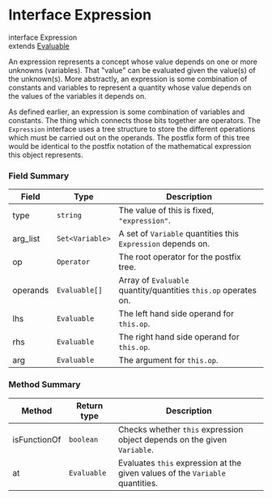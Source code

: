 Interface Expression
======

interface Expression<br>
extends [Evaluable](reference/v/0.2.1/core/definitions/Evaluable)

An expression represents a concept whose value depends on one or more
unknowns (variables). That "value" can be evaluated given the value(s) of the
unknown(s). More abstractly, an expression is some combination of constants and
variables to represent a quantity whose value depends on the values of the variables
it depends on.

As defined earlier, an expression is some combination of variables and constants.
The thing which connects those bits together are operators. The `Expression`
interface uses a tree structure to store the different operations which
must be carried out on the operands. The postfix form of this tree would be
identical to the postfix notation of the mathematical expression this object
represents.

### Field Summary

Field | Type | Description
------|------|------
type | `string` | The value of this is fixed, `"expression"`.
arg_list | `Set<Variable>` | A set of `Variable` quantities this `Expression` depends on.
op | `Operator` | The root operator for the postfix tree.
operands | `Evaluable[]` | Array of `Evaluable` quantity/quantities `this.op` operates on.
lhs | `Evaluable` | The left hand side operand for `this.op`.
rhs | `Evaluable` | The right hand side operand for `this.op`.
arg | `Evaluable` | The argument for `this.op`.

### Method Summary

Method | Return type | Description
------|------|------
isFunctionOf | `boolean` | Checks whether `this` expression object depends on the given `Variable`.
at | `Evaluable` | Evaluates `this` expression at the given values of the `Variable` quantities.